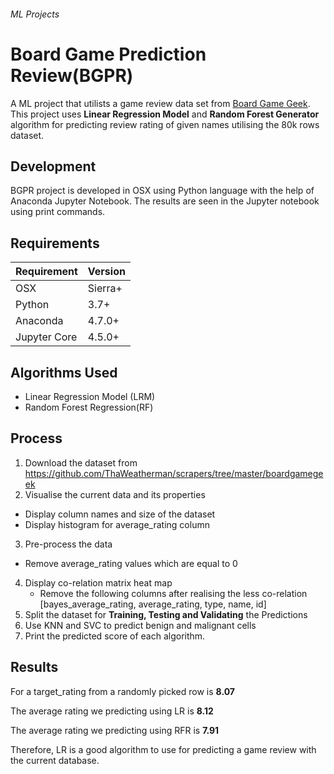 ###### ML Projects
# Board Game Prediction Review(BGPR)
A ML project  that utilists a game review data set from [Board Game Geek](https://github.com/ThaWeatherman/scrapers/tree/master/boardgamegeek).
This project uses **Linear Regression Model**  and **Random Forest Generator** algorithm for predicting review rating of given names utilising the 80k rows dataset.


## Development
BGPR project is developed in OSX using Python language with the help of Anaconda Jupyter Notebook.
The results are seen in the Jupyter notebook using print commands. 
## Requirements
| Requirement  |  Version |
|--|--|
| OSX | Sierra+  |
| Python | 3.7+  |
| Anaconda | 4.7.0+  |
| Jupyter Core | 4.5.0+  |

## Algorithms Used
- Linear Regression Model (LRM)
- Random Forest Regression(RF)

## Process  

1. Download the dataset from https://github.com/ThaWeatherman/scrapers/tree/master/boardgamegeek
2. Visualise the current data and its properties
  - Display column names and size of the dataset
  - Display histogram for average_rating column
3. Pre-process the data
  - Remove average_rating values which are equal to 0
4. Display co-relation matrix heat map
    - Remove the following columns after realising the less co-relation
      [bayes_average_rating, average_rating, type, name, id]
5. Split the dataset for **Training, Testing and Validating** the Predictions
6. Use KNN and SVC to predict benign and malignant cells
7. Print the predicted score of each algorithm.


## Results
For a target_rating from a randomly picked row is **8.07**

The average rating we predicting using LR is **8.12**

The average rating we predicting using RFR is **7.91**


Therefore, LR is a good algorithm to use for predicting a game review with the current database.
